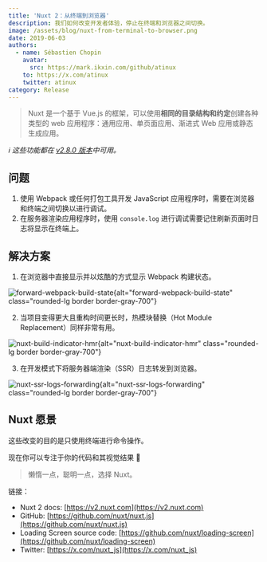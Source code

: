 ```yaml
---
title: 'Nuxt 2：从终端到浏览器'
description: 我们如何改变开发者体验，停止在终端和浏览器之间切换。
image: /assets/blog/nuxt-from-terminal-to-browser.png
date: 2019-06-03
authors:
  - name: Sébastien Chopin
    avatar:
      src: https://mark.ikxin.com/github/atinux
    to: https://x.com/atinux
    twitter: atinux
category: Release
---
```


> Nuxt 是一个基于 Vue.js 的框架，可以使用**相同的目录结构和约定**创建各种类型的 web 应用程序：通用应用、单页面应用、渐进式 Web 应用或静态生成应用。

_ℹ️ 这些功能都在 [v2.8.0 版本](https://github.com/nuxt/nuxt.js/releases/tag/v2.8.0)中可用。_

## 问题

1. 使用 Webpack 或任何打包工具开发 JavaScript 应用程序时，需要在浏览器和终端之间切换以进行调试。
2. 在服务器渲染应用程序时，使用 `console.log` 进行调试需要记住刷新页面时日志将显示在终端上。

## 解决方案

1. 在浏览器中直接显示并以炫酷的方式显示 Webpack 构建状态。

![forward-webpack-build-state](/assets/blog/forward-webpack-build-state.gif){alt="forward-webpack-build-state" class="rounded-lg border border-gray-700"}

2. 当项目变得更大且重构时间更长时，热模块替换（Hot Module Replacement）同样非常有用。

![nuxt-build-indicator-hmr](/assets/blog/nuxt-build-indicator-hmr.gif){alt="nuxt-build-indicator-hmr" class="rounded-lg border border-gray-700"}

3. 在开发模式下将服务器端渲染（SSR）日志转发到浏览器。

![nuxt-ssr-logs-forwarding](/assets/blog/nuxt-ssr-logs-forwarding.gif){alt="nuxt-ssr-logs-forwarding" class="rounded-lg border border-gray-700"}

## Nuxt 愿景

这些改变的目的是只使用终端进行命令操作。

现在你可以专注于你的代码和其视觉结果 🙂

> 懒惰一点，聪明一点，选择 Nuxt。

链接：

- Nuxt 2 docs: [https://v2.nuxt.com](https://v2.nuxt.com)
- GitHub: [https://github.com/nuxt/nuxt.js](https://github.com/nuxt/nuxt.js)
- Loading Screen source code: [https://github.com/nuxt/loading-screen](https://github.com/nuxt/loading-screen)
- Twitter: [https://x.com/nuxt_js](https://x.com/nuxt_js)
